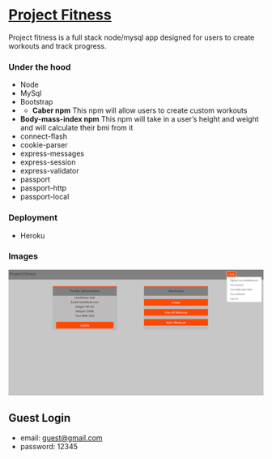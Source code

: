 # [Project Fitness](https://young-hamlet-41284.herokuapp.com/)

Project fitness is a full stack node/mysql app designed for users to create workouts and track progress.

### Under the hood
* Node
* MySql
* Bootstrap
* * **Caber npm** This npm will allow users to create custom workouts
* **Body-mass-index npm** This npm will take in a user’s height and weight and will calculate their bmi from it
* connect-flash 
* cookie-parser 
* express-messages 
* express-session 
* express-validator 
* passport 
* passport-http 
* passport-local

### Deployment
* Heroku

### Images
![pj](public/images/fitness.jpg)

## Guest Login
* email: guest@gmail.com
* password: 12345